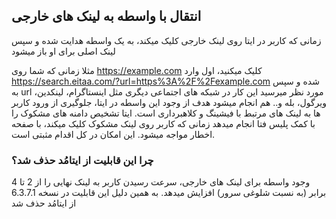 ## انتقال با واسطه به لینک های خارجی

زمانی که کاربر در ایتا روی لینک خارجی کلیک میکند، به یک واسطه هدایت شده و سپس لینک اصلی برای او باز میشود

مثلا زمانی که شما روی https://example.com کلیک میکنید، اول وارد https://search.eitaa.com/?url=https%3A%2F%2Fexample.com شده و سپس به url مورد نظر میرسید
این کار در شبکه های اجتماعی دیگری مثل اینستاگرام، لینکدین، ویرگول، بله و.. هم انجام میشود
هدف از وجود این واسطه در ایتا، جلوگیری از ورود کاربر ها به لینک های مرتبط با فیشینگ و کلاهبرداری است. ایتا تشخیص دامنه های مشکوک را با کمک پلیس فتا انجام میدهد
زمانی که کاربر روی لینک مشکوک کلیک میکند، با صفحه اخطار مواجه میشود. این امکان در کل اقدام مثبتی است.

### چرا این قابلیت از ایتامُد حذف شد؟
وجود واسطه برای لینک های خارجی، سرعت رسیدن کاربر به لینک نهایی را از 2 تا 4 برابر (به نسبت شلوغی سرور) افزایش میدهد. به همین دلیل این قابلیت در نسخه 6.3.7.1 از ایتامُد حذف شد
